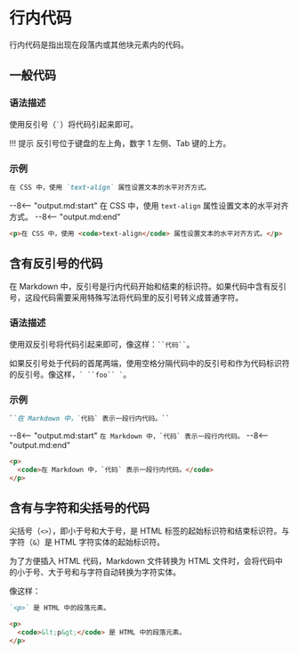 # 行内代码

行内代码是指出现在段落内或其他块元素内的代码。

## 一般代码

### 语法描述

使用反引号（`` ` ``）将代码引起来即可。

!!! 提示
    反引号位于键盘的左上角，数字 1 左侧、Tab 键的上方。

### 示例

```markdown
在 CSS 中，使用 `text-align` 属性设置文本的水平对齐方式。 
```

--8<-- "output.md:start"
在 CSS 中，使用 `text-align` 属性设置文本的水平对齐方式。 
--8<-- "output.md:end"

```html
<p>在 CSS 中，使用 <code>text-align</code> 属性设置文本的水平对齐方式。</p>
```

## 含有反引号的代码

在 Markdown 中，反引号是行内代码开始和结束的标识符。如果代码中含有反引号，这段代码需要采用特殊写法将代码里的反引号转义成普通字符。

### 语法描述

使用双反引号将代码引起来即可，像这样：` ``代码`` `。

如果反引号处于代码的首尾两端，使用空格分隔代码中的反引号和作为代码标识符的反引号。像这样，``` ` ``foo`` ` ```。

### 示例

```markdown
``在 Markdown 中，`代码` 表示一段行内代码。``
```

--8<-- "output.md:start"
``在 Markdown 中，`代码` 表示一段行内代码。``
--8<-- "output.md:end"

```html
<p>
  <code>在 Markdown 中，`代码` 表示一段行内代码。</code>
</p>
```

## 含有与字符和尖括号的代码

尖括号（`<>`），即小于号和大于号，是 HTML 标签的起始标识符和结束标识符。与字符（`&`）是 HTML 字符实体的起始标识符。

为了方便插入 HTML 代码，Markdown 文件转换为 HTML 文件时，会将代码中的小于号、大于号和与字符自动转换为字符实体。

像这样：

```markdown
`<p>` 是 HTML 中的段落元素。
```

```html
<p>
  <code>&lt;p&gt;</code> 是 HTML 中的段落元素。
</p>
```
